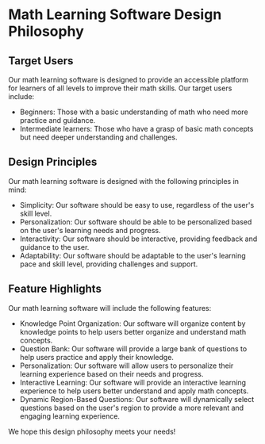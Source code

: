 # Math Learning Software Design Philosophy

## Target Users

Our math learning software is designed to provide an accessible platform for learners of all levels to improve their math skills. Our target users include:

- Beginners: Those with a basic understanding of math who need more practice and guidance.
- Intermediate learners: Those who have a grasp of basic math concepts but need deeper understanding and challenges.

## Design Principles

Our math learning software is designed with the following principles in mind:

- Simplicity: Our software should be easy to use, regardless of the user's skill level.
- Personalization: Our software should be able to be personalized based on the user's learning needs and progress.
- Interactivity: Our software should be interactive, providing feedback and guidance to the user.
- Adaptability: Our software should be adaptable to the user's learning pace and skill level, providing challenges and support.

## Feature Highlights

Our math learning software will include the following features:

- Knowledge Point Organization: Our software will organize content by knowledge points to help users better organize and understand math concepts.
- Question Bank: Our software will provide a large bank of questions to help users practice and apply their knowledge.
- Personalization: Our software will allow users to personalize their learning experience based on their needs and progress.
- Interactive Learning: Our software will provide an interactive learning experience to help users better understand and apply math concepts.
- Dynamic Region-Based Questions: Our software will dynamically select questions based on the user's region to provide a more relevant and engaging learning experience.

We hope this design philosophy meets your needs!